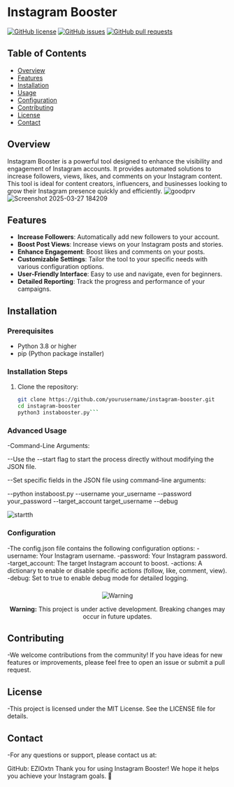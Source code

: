 # Instagram Booster

[![GitHub license](https://img.shields.io/github/license/EZIOxtn/Insta-Booster-)](https://github.com/EZIOxtn/Insta-Booster-/blob/main/LICENSE)
[![GitHub issues](https://img.shields.io/github/issues/EZIOxtn/Insta-Booster-)](https://github.com/EZIOxtn/Insta-Booster-/issues)
[![GitHub pull requests](https://img.shields.io/github/issues-pr/EZIOxtn/Insta-Booster-)](https://github.com/EZIOxtn/Insta-Booster-/pulls)

## Table of Contents
- [Overview](#overview)
- [Features](#features)
- [Installation](#installation)
- [Usage](#usage)
- [Configuration](#configuration)
- [Contributing](#contributing)
- [License](#license)
- [Contact](#contact)

## Overview

Instagram Booster is a powerful tool designed to enhance the visibility and engagement of Instagram accounts. It provides automated solutions to increase followers, views, likes, and comments on your Instagram content. This tool is ideal for content creators, influencers, and businesses looking to grow their Instagram presence quickly and efficiently.
![goodprv](https://github.com/user-attachments/assets/e508915a-7e16-4ea2-bc2c-e8ad2c2b57bf)
![Screenshot 2025-03-27 184209](https://github.com/user-attachments/assets/0f52b2f8-f362-404d-839b-f7aeffeecf3f)

## Features

- **Increase Followers**: Automatically add new followers to your account.
- **Boost Post Views**: Increase views on your Instagram posts and stories.
- **Enhance Engagement**: Boost likes and comments on your posts.
- **Customizable Settings**: Tailor the tool to your specific needs with various configuration options.
- **User-Friendly Interface**: Easy to use and navigate, even for beginners.
- **Detailed Reporting**: Track the progress and performance of your campaigns.

## Installation

### Prerequisites

- Python 3.8 or higher
- pip (Python package installer)

### Installation Steps

1. Clone the repository:
   ```sh
   git clone https://github.com/yourusername/instagram-booster.git
   cd instagram-booster
   python3 instabooster.py```

### Advanced Usage

   -Command-Line Arguments:
   
   --Use the --start flag to start the process directly without modifying the JSON file.
   
   --Set specific fields in the JSON file using command-line arguments:
   
   --python instaboost.py --username your_username --password your_password --target_account target_username --debug
   
   ![startth](https://github.com/user-attachments/assets/4f2171eb-66f0-475c-8bc5-f9cae9a2f5d4)

### Configuration

   -The config.json file contains the following configuration options:
  -username: Your Instagram username.
  -password: Your Instagram password.
  -target_account: The target Instagram account to boost.
  -actions: A dictionary to enable or disable specific actions (follow, like, comment, view).
  -debug: Set to true to enable debug mode for detailed logging.


###
<div align="center">
  <p>
    <img src="https://img.shields.io/badge/Attention-Warning-red" alt="Warning">
  </p>
  <p>
    <strong>Warning:</strong> This project is under active development. Breaking changes may occur in future updates.
  </p>
</div>

 ## Contributing 
 
-We welcome contributions from the community! If you have ideas for new features or improvements, please feel free to open an issue or submit a pull request.


## License

-This project is licensed under the MIT License. See the LICENSE file for details.

## Contact

-For any questions or support, please contact us at:


GitHub: EZIOxtn
Thank you for using Instagram Booster! We hope it helps you achieve your Instagram goals. 🚀




